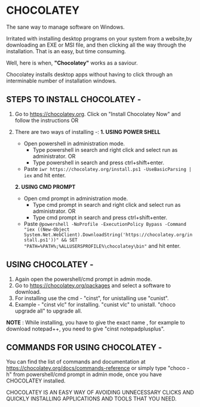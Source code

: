 #  CHOCOLATEY
The sane way to manage software on Windows.

Irritated with installing desktop programs on your system from a website,by downloading an EXE or MSI file, and then clicking all the way through the installation. That is an easy, but time consuming.

Well, here is when, **"Chocolatey"** works as a saviour.

Chocolatey installs desktop apps without having to click through an interminable number of installation windows.





 ## STEPS TO INSTALL CHOCOLATEY -

1. Go to https://chocolatey.org. Click on "Install Chocolatey Now" and follow the instructions OR
2. There are two ways of installing -:
 **1. USING POWER SHELL**  
     
     * Open powershell in administration mode.
       - Type powershell in search and right click and select run as administrator. OR
       - Type powershell in search and press ctrl+shift+enter.
     * Paste 
       ```iwr https://chocolatey.org/install.ps1 -UseBasicParsing | iex``` and hit enter.
       
  
   
   **2. USING CMD PROMPT**
   
     * Open cmd prompt in administration mode.
       - Type cmd prompt in search and right click and select run as administrator.  OR
       - Type cmd prompt in search and press ctrl+shift+enter.
     * Paste ```@powershell -NoProfile -ExecutionPolicy Bypass -Command "iex ((New-Object System.Net.WebClient).DownloadString('https://chocolatey.org/install.ps1'))" && SET "PATH=%PATH%;%ALLUSERSPROFILE%\chocolatey\bin"```
            and hit enter.
            
            
           

## USING CHOCOLATEY -

1. Again open the powershell/cmd prompt in admin mode.
2. Go to https://chocolatey.org/packages and select a software to download.
3. For installing use the cmd - "cinst", for unistalling use "cunist".
4. Example - "cinst vlc" for installing. "cunist vlc" to unistall. "choco upgrade all" to upgrade all.


**NOTE** : While installing, you have to give the exact name , for example to download notepad++, you need to give "cinst notepadplusplus".





## COMMANDS FOR USING CHOCOLATEY -

You can find the list of commands and documentation at https://chocolatey.org/docs/commands-reference or simply type "choco -h" from  powershell/cmd prompt in admin mode, once you have CHOCOLATEY installed.
   
 CHOCOLATEY IS AN EASY WAY OF AVOIDING UNNECESSARY CLICKS AND QUICKLY INSTALLING APPLICATIONS AND TOOLS THAT YOU NEED.    
